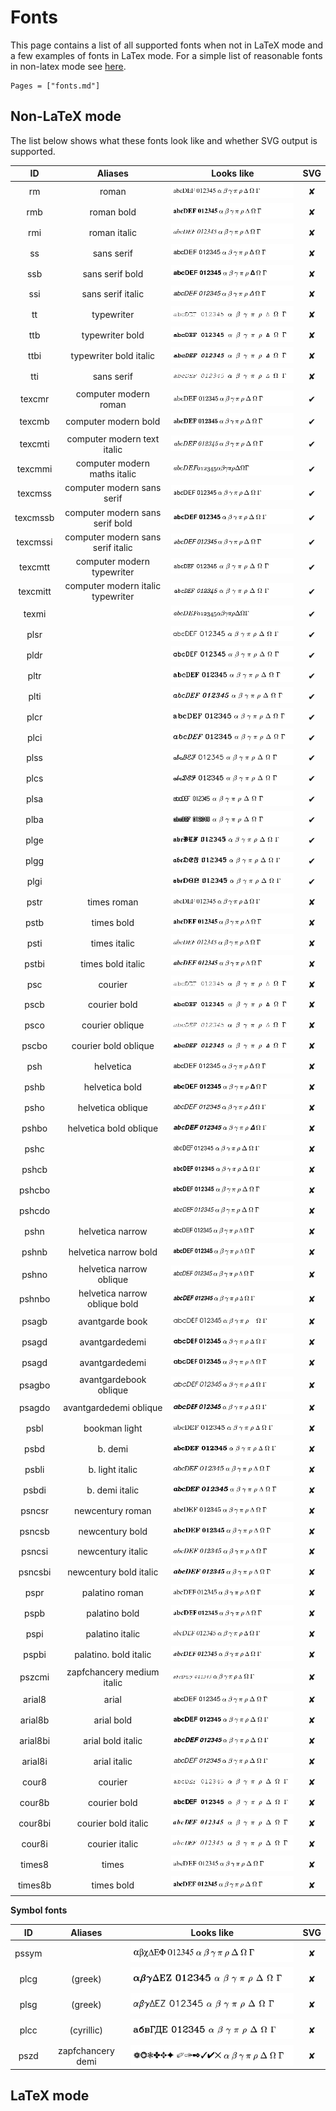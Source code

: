 # Fonts

This page contains a list of all supported fonts when not in LaTeX mode and a few examples of fonts in LaTex mode.
For a simple list of reasonable fonts in non-latex mode see [here](/man/styling/).

```@contents
Pages = ["fonts.md"]
```

## Non-LaTeX mode

The list below shows what these fonts look like and whether SVG output is
supported.

| ID       | Aliases | Looks like | SVG   |
| :------: | :-----: | :--------: | :---: |
| rm       | roman   | ![](../assets/fonts/rm.png)                         |   ✘   |
| rmb      | roman bold | ![](../assets/fonts/rmb.png)                     |   ✘   |
| rmi      | roman italic | ![](../assets/fonts/rmi.png)                   |   ✘   |
| ss       | sans serif | ![](../assets/fonts/ss.png)                      |   ✘   |
| ssb      | sans serif bold | ![](../assets/fonts/ssb.png)                |   ✘   |
| ssi      | sans serif italic | ![](../assets/fonts/ssi.png)              |   ✘   |
| tt       | typewriter | ![](../assets/fonts/tt.png)                      |   ✘   |
| ttb      | typewriter bold | ![](../assets/fonts/ttb.png)                |   ✘   |
| ttbi      | typewriter bold italic | ![](../assets/fonts/ttbi.png)                |   ✘   |
| tti      | sans serif | ![](../assets/fonts/tti.png)                     |   ✘   |
| texcmr   | computer modern roman | ![](../assets/fonts/texcmr.png)       |   ✔   |
| texcmb   | computer modern bold | ![](../assets/fonts/texcmb.png)                     |   ✔   |
| texcmti  | computer modern text italic | ![](../assets/fonts/texcmti.png)             |   ✔   |
| texcmmi  | computer modern maths italic | ![](../assets/fonts/texcmmi.png)            |   ✔   |
| texcmss  | computer modern sans serif | ![](../assets/fonts/texcmss.png)              |   ✔   |
| texcmssb | computer modern sans serif bold | ![](../assets/fonts/texcmssb.png)        |   ✔   |
| texcmssi | computer modern sans serif italic | ![](../assets/fonts/texcmssi.png)      |   ✔   |
| texcmtt  | computer modern typewriter | ![](../assets/fonts/texcmtt.png)              |   ✔   |
| texcmitt | computer modern italic typewriter | ![](../assets/fonts/texcmitt.png)      |   ✔   |
| texmi |  | ![](../assets/fonts/texmi.png)      |   ✔   |
| plsr |  | ![](../assets/fonts/plsr.png)      |   ✔   |
| pldr |  | ![](../assets/fonts/pldr.png)      |   ✔   |
| pltr |  | ![](../assets/fonts/pltr.png)      |   ✔   |
| plti |  | ![](../assets/fonts/plti.png)      |   ✔   |
| plcr |  | ![](../assets/fonts/plcr.png)      |   ✔   |
| plci |  | ![](../assets/fonts/plci.png)      |   ✔   |
| plss |  | ![](../assets/fonts/plss.png)      |   ✔   |
| plcs |  | ![](../assets/fonts/plcs.png)      |   ✔   |
| plsa |  | ![](../assets/fonts/plsa.png)      |   ✔   |
| plba |  | ![](../assets/fonts/plba.png)      |   ✔   |
| plge |  | ![](../assets/fonts/plge.png)      |   ✔   |
| plgg |  | ![](../assets/fonts/plgg.png)      |   ✔   |
| plgi |  | ![](../assets/fonts/plgi.png)      |   ✔   |
| pstr | times roman  | ![](../assets/fonts/pstr.png)      |  ✘   |
| pstb | times bold  | ![](../assets/fonts/pstb.png)      |  ✘   |
| psti | times italic  | ![](../assets/fonts/psti.png)      |  ✘   |
| pstbi | times bold italic  | ![](../assets/fonts/pstbi.png)      |  ✘   |
| psc | courier  | ![](../assets/fonts/psc.png)      |  ✘   |
| pscb | courier bold | ![](../assets/fonts/pscb.png)      |  ✘   |
| psco | courier oblique | ![](../assets/fonts/psco.png)      |  ✘   |
| pscbo | courier bold oblique  | ![](../assets/fonts/pscbo.png)      |  ✘   |
| psh | helvetica  | ![](../assets/fonts/psh.png)      |  ✘   |
| pshb | helvetica bold  | ![](../assets/fonts/pshb.png)      |  ✘   |
| psho | helvetica oblique  | ![](../assets/fonts/psho.png)      |  ✘   |
| pshbo | helvetica bold oblique | ![](../assets/fonts/pshbo.png)      |  ✘   |
| pshc |   | ![](../assets/fonts/pshc.png)      |  ✘   |
| pshcb |   | ![](../assets/fonts/pshcb.png)      |  ✘   |
| pshcbo |   | ![](../assets/fonts/pshcbo.png)      |  ✘   |
| pshcdo |   | ![](../assets/fonts/pshcdo.png)      |  ✘   |
| pshn | helvetica narrow  | ![](../assets/fonts/pshn.png)      |  ✘   |
| pshnb | helvetica narrow bold   | ![](../assets/fonts/pshnb.png)      |  ✘   |
| pshno | helvetica narrow oblique   | ![](../assets/fonts/pshno.png)      |  ✘   |
| pshnbo | helvetica narrow oblique bold   | ![](../assets/fonts/pshnbo.png)      |  ✘   |
| psagb | avantgarde book   | ![](../assets/fonts/psagb.png)      |  ✘   |
| psagd | avantgardedemi   | ![](../assets/fonts/psagd.png)      |  ✘   |
| psagd | avantgardedemi   | ![](../assets/fonts/psagd.png)      |  ✘   |
| psagbo | avantgardebook oblique   | ![](../assets/fonts/psagbo.png)      |  ✘   |
| psagdo | avantgardedemi oblique   | ![](../assets/fonts/psagdo.png)      |  ✘   |
| psbl | bookman light | ![](../assets/fonts/psbl.png)      |  ✘   |
| psbd | b. demi | ![](../assets/fonts/psbd.png)      |  ✘   |
| psbli | b. light italic | ![](../assets/fonts/psbli.png)      |  ✘   |
| psbdi | b. demi italic | ![](../assets/fonts/psbdi.png)      |  ✘   |
| psncsr | newcentury roman | ![](../assets/fonts/psncsr.png)      |  ✘   |
| psncsb | newcentury bold | ![](../assets/fonts/psncsb.png)      |  ✘   |
| psncsi | newcentury italic | ![](../assets/fonts/psncsi.png)      |  ✘   |
| psncsbi | newcentury bold italic | ![](../assets/fonts/psncsbi.png)      |  ✘   |
| pspr | palatino roman | ![](../assets/fonts/pspr.png)      |  ✘   |
| pspb | palatino bold | ![](../assets/fonts/pspb.png)      |  ✘   |
| pspi | palatino italic | ![](../assets/fonts/pspi.png)      |  ✘   |
| pspbi | palatino. bold italic | ![](../assets/fonts/pspbi.png)      |  ✘   |
| pszcmi | zapfchancery medium italic | ![](../assets/fonts/pszcmi.png)      |  ✘   |
| arial8 | arial  | ![](../assets/fonts/arial8.png)      |  ✘   |
| arial8b | arial bold | ![](../assets/fonts/arial8b.png)      |  ✘   |
| arial8bi | arial bold italic  | ![](../assets/fonts/arial8bi.png)      |  ✘   |
| arial8i | arial italic | ![](../assets/fonts/arial8i.png)      |  ✘   |
| cour8 | courier  | ![](../assets/fonts/cour8.png)      |  ✘   |
| cour8b | courier bold | ![](../assets/fonts/cour8b.png)      |  ✘   |
| cour8bi | courier bold italic  | ![](../assets/fonts/cour8bi.png)      |  ✘   |
| cour8i | courier italic | ![](../assets/fonts/cour8i.png)      |  ✘   |
| times8 | times  | ![](../assets/fonts/times8.png)      |  ✘   |
| times8b | times bold | ![](../assets/fonts/times8b.png)      |  ✘   |



**Symbol fonts**

| ID       | Aliases | Looks like | SVG   |
| :------: | :-----: | :--------: | :---: |
| pssym |  | ![](../assets/fonts/pssym.png)      |  ✘   |
| plcg | (greek) | ![](../assets/fonts/plcg.png)      |  ✘   |
| plsg | (greek) | ![](../assets/fonts/plsg.png)      |   ✘   |
| plcc | (cyrillic) | ![](../assets/fonts/plcc.png)      |  ✘   |
| pszd | zapfchancery demi | ![](../assets/fonts/pszd.png)      |  ✘   |


## LaTeX mode

